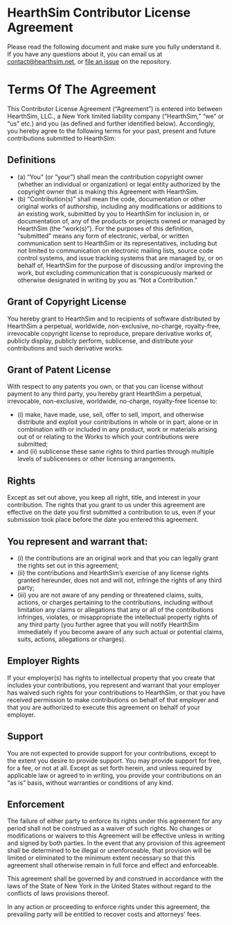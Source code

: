 # HearthSim Contributor License Agreement

Please read the following document and make sure you fully understand it.
If you have any questions about it, you can email us at <contact@hearthsim.net>,
or [file an issue](https://github.com/hearthsim/legal/issues) on the repository.

# Terms Of The Agreement

This Contributor License Agreement (“Agreement”) is entered into between HearthSim,
LLC., a New York limited liability company (“HearthSim,” “we” or “us” etc.) and you
(as defined and further identified below). Accordingly, you hereby agree to the
following terms for your past, present and future contributions submitted to HearthSim:

## Definitions

* (a) “You” (or “your”) shall mean the contribution copyright owner (whether an
  individual or organization) or legal entity authorized by the copyright owner
  that is making this Agreement with HearthSim.
* (b) “Contribution(s)” shall mean the code, documentation or other original
  works of authorship, including any modifications or additions to an existing
  work, submitted by you to HearthSim for inclusion in, or documentation of,
  any of the products or projects owned or managed by HearthSim (the “work(s)”).
  For the purposes of this definition, “submitted” means any form of electronic,
  verbal, or written communication sent to HearthSim or its representatives,
  including but not limited to communication on electronic mailing lists, source
  code control systems, and issue tracking systems that are managed by, or on
  behalf of, HearthSim for the purpose of discussing and/or improving the work,
  but excluding communication that is conspicuously marked or otherwise
  designated in writing by you as “Not a Contribution.”


## Grant of Copyright License

You hereby grant to HearthSim and to recipients of software distributed by
HearthSim a perpetual, worldwide, non-exclusive, no-charge, royalty-free,
irrevocable copyright license to reproduce, prepare derivative works of, publicly
display, publicly perform, sublicense, and distribute your contributions and
such derivative works.


## Grant of Patent License

With respect to any patents you own, or that you can license without payment to
any third party, you hereby grant HearthSim a perpetual, irrevocable,
non-exclusive, worldwide, no-charge, royalty-free license to:

* (i) make, have made, use, sell, offer to sell, import, and otherwise
  distribute and exploit your contributions in whole or in part, alone or in
  combination with or included in any product, work or materials arising out of
  or relating to the Works to which your contributions were submitted;
* and (ii) sublicense these same rights to third parties through multiple levels
  of sublicensees or other licensing arrangements.


## Rights

Except as set out above, you keep all right, title, and interest in your
contribution. The rights that you grant to us under this agreement are effective
on the date you first submitted a contribution to us, even if your submission
took place before the date you entered this agreement.


## You represent and warrant that:

* (i) the contributions are an original work and that you can legally grant the
  rights set out in this agreement;
* (ii) the contributions and HearthSim’s exercise of any license rights granted
  hereunder, does not and will not, infringe the rights of any third party;
* (iii) you are not aware of any pending or threatened claims, suits, actions, or
  charges pertaining to the contributions, including without limitation any
  claims or allegations that any or all of the contributions infringes, violates,
  or misappropriate the intellectual property rights of any third party (you
  further agree that you will notify HearthSim immediately if you become aware of
  any such actual or potential claims, suits, actions, allegations or charges).


## Employer Rights

If your employer(s) has rights to intellectual property that you create that
includes your contributions, you represent and warrant that your employer has
waived such rights for your contributions to HearthSim, or that you have received
permission to make contributions on behalf of that employer and that you are
authorized to execute this agreement on behalf of your employer.


## Support

You are not expected to provide support for your contributions, except to the
extent you desire to provide support.
You may provide support for free, for a fee, or not at all.
Except as set forth herein, and unless required by applicable law or agreed to in
writing, you provide your contributions on an “as is” basis, without warranties
or conditions of any kind.


## Enforcement

The failure of either party to enforce its rights under this agreement for any
period shall not be construed as a waiver of such rights.
No changes or modifications or waivers to this Agreement will be effective unless
in writing and signed by both parties. In the event that any provision of this
agreement shall be determined to be illegal or unenforceable, that provision will
be limited or eliminated to the minimum extent necessary so that this agreement
shall otherwise remain in full force and effect and enforceable.

This agreement shall be governed by and construed in accordance with the laws of
the State of New York in the United States without regard to the conflicts of
laws provisions thereof.

In any action or proceeding to enforce rights under this agreement, the
prevailing party will be entitled to recover costs and attorneys’ fees.
